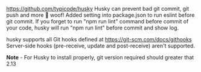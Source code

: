 https://github.com/typicode/husky
Husky can prevent bad git commit, git push and more 🐶 woof!
Added setting into package.json to run eslint before git commit.
If you forget to run "npm run lint" command before commit of your code, husky will run "npm run lint" before commit and show log.

husky supports all Git hooks defined at https://git-scm.com/docs/githooks
Server-side hooks (pre-receive, update and post-receive) aren't supported.

**Note** - For Husky to install properly, git version required should greater that 2.13
